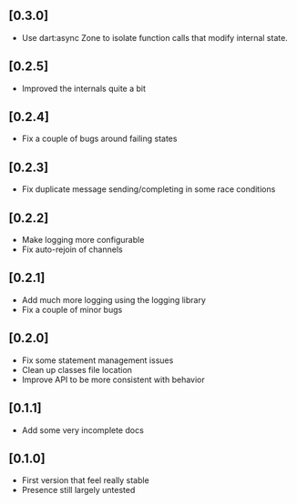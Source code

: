 ## [0.3.0]

* Use dart:async Zone to isolate function calls that modify internal state.

## [0.2.5]

* Improved the internals quite a bit

## [0.2.4]

* Fix a couple of bugs around failing states

## [0.2.3]

* Fix duplicate message sending/completing in some race conditions

## [0.2.2]

* Make logging more configurable
* Fix auto-rejoin of channels

## [0.2.1]

* Add much more logging using the logging library
* Fix a couple of minor bugs

## [0.2.0]

* Fix some statement management issues
* Clean up classes file location
* Improve API to be more consistent with behavior

## [0.1.1]

* Add some very incomplete docs

## [0.1.0]

* First version that feel really stable
* Presence still largely untested
